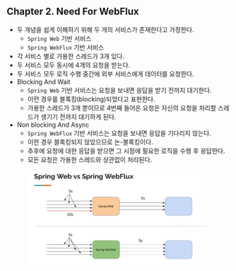 
## Chapter 2. Need For WebFlux

* 두 개념을 쉽게 이해하기 위해 두 개의 서비스가 존재한다고 가정한다.
    * `Spring Web` 기반 서비스
    * `Spring WebFlux` 기반 서비스
* 각 서비스 별로 가용한 스레드가 3개 있다.
* 두 서비스 모두 동시에 4개의 요청을 받는다.
* 두 서비스 모두 로직 수행 중간에 외부 서비스에게 데이터를 요청한다. 
* Blocking And Wait
    * `Spring Web` 기반 서비스는 요청을 보내면 응답을 받기 전까지 대기한다.
    * 이런 경우를 블록킹(blocking)되었다고 표현한다.
    * 가용한 스레드가 3개 뿐이므로 4번째 들어온 요청은 자신의 요청을 처리할 스레드가 생기기 전까지 대기하게 된다. 
* Non blocking And Async
    * `Spring WebFlux` 기반 서비스는 요청을 보내면 응답을 기다리지 않는다.
    * 이런 경우 블록킹되지 않았으므로 논-블록킹이다.
    * 추후에 요청에 대한 응답을 받으면 그 시점에 필요한 로직을 수행 후 응답한다.
    * 모든 요청은 가용한 스레드와 상관없이 처리된다.

<p align="center"> 
    <img src="../images/chapter-002-1.JPG" width="80%" />
</p>